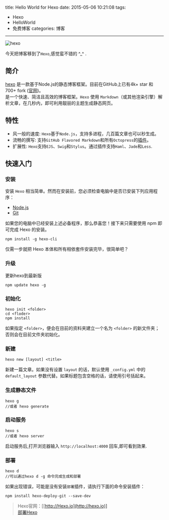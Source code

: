 title: Hello World for Hexo
date: 2015-05-06 10:21:08
tags: 
 - Hexo
 - HelloWorld
 - 免费博客
categories: 博客
---
![hexo](//dn-ioliu.qbox.me/iohexo.io.png)  

今天把博客移到了`Hexo`,感觉蛮不错的 ^_^ .
<!-- more -->
## 简介 
[hexo](https://github.com/hexojs/hexo) 是一款基于Node.js的静态博客框架。目前在GitHub上已有4k+ star 和 700+ fork ([官网](http://hexo.io/))。  
是一个快速、简洁且高效的博客框架。`Hexo` 使用 `Markdown`（或其他渲染引擎）解析文章，在几秒内，即可利用靓丽的主题生成静态网页。

## 特性
 - 风一般的速度:
  `Hexo`基于`Node.js`，支持多进程，几百篇文章也可以秒生成。
 - 流畅的撰写:
  支持`GitHub Flavored Markdown`和所有`Octopress`的[插件](http://hexo.io/plugins/)。
 - 扩展性:
  `Hexo`支持`EJS`、`Swig`和`Stylus`。通过插件支持`Haml`、`Jade`和`Less`.

## 快速入门
### 安装
安装 `Hexo` 相当简单。然而在安装前，您必须检查电脑中是否已安装下列应用程序：  
 - [Node.js](http://nodejs.org/)
 - [Git](http://git-scm.com/) 

如果您的电脑中已经安装上述必备程序，那么恭喜您！接下来只需要使用 npm 即可完成 Hexo 的安装。
```
npm install -g hexo-cli 
```

仅需一步就把 Hexo 本体和所有相依套件安装完毕，很简单吧？

### 升级
更新hexo到最新版
```
npm update hexo -g  
```

### 初始化
```
hexo init <folder>
cd <floder>
npm install
```
如果指定 `<folder>`，便会在目前的资料夹建立一个名为 `<folder>` 的新文件夹；否则会在目前文件夹初始化。

### 新建  
```
hexo new [layout] <title>
```
新建一篇文章。如果没有设置 `layout` 的话，默认使用 `_config.yml` 中的 `default_layout` 参数代替。如果标题包含空格的话，请使用引号括起来。  

### 生成静态文件 
```
hexo g
//或者 hexo generate
```
### 启动服务
```
hexo s
//或者 hexo server
```
启动服务后,打开浏览器输入 `http://localhost:4000` 回车,即可看到效果.

### 部署
```
hexo d
//可以通过hexo d -g 命令完成生成和部署
```
如果出现错误，可能是没有安装`部署`插件，请执行下面的命令安装插件：
```
npm install hexo-deploy-git --save-dev
```

> Hexo官网：[[http://Hexo.io](http://hexo.io)]  
[部署Hexo](https://hexo.io/zh-cn/docs/deployment.html) 


